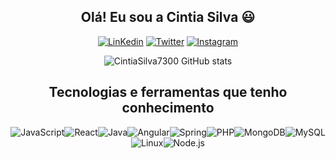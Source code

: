 <div align="center">

  ## Olá! Eu sou a Cintia Silva 😃

  [![LinKedin](https://img.shields.io/badge/LinkedIn-0077B5?style=for-the-badge&logo=linkedin&logoColor=white)](https://www.linkedin.com/in/cintia-silva-762022120/)
  [![Twitter](https://img.shields.io/badge/Twitter-1DA1F2?style=for-the-badge&logo=twitter&logoColor=white)](https://twitter.com/cintiasilva7300)
  [![Instagram](https://img.shields.io/badge/Instagram-E4405F?style=for-the-badge&logo=instagram&logoColor=white)](https://www.instagram.com/cintia_infocus/)

  ![CintiaSilva7300 GitHub stats](https://github-readme-stats.vercel.app/api?username=CintiaSilva7300&show_icons=true&theme=dark)

  ## Tecnologias e ferramentas que tenho conhecimento

  <div style="display:flex; justify-content:center; align-items:center; flex-wrap:wrap;"></br>
    <img alt="JavaScript" src="https://img.shields.io/badge/JavaScript-323330?style=for-the-badge&logo=javascript&logoColor=F7DF1E">
    <img alt="React" src="https://img.shields.io/badge/React-20232A?style=for-the-badge&logo=react&logoColor=61DAFB">
    <img alt="Java" src="https://img.shields.io/badge/Java-ED8B00?style=for-the-badge&logo=java&logoColor=white">
    <img alt="Angular" src="https://img.shields.io/badge/Angular-DD0031?style=for-the-badge&logo=angular&logoColor=white">
    <img alt="Spring" src="https://img.shields.io/badge/Spring-6DB33F?style=for-the-badge&logo=spring&logoColor=white">
    <img alt="PHP" src="https://img.shields.io/badge/PHP-777BB4?style=for-the-badge&logo=php&logoColor=white">
    <img alt="MongoDB" src="https://img.shields.io/badge/MongoDB-4EA94B?style=for-the-badge&logo=mongodb&logoColor=white">
    <img alt="MySQL" src="https://img.shields.io/badge/MySQL-005C84?style=for-the-badge&logo=mysql&logoColor=white">
    <img alt="Linux" src="https://img.shields.io/badge/Linux-FCC624?style=for-the-badge&logo=linux&logoColor=black">
    <img alt="Node.js" src="https://img.shields.io/badge/Node.js-43853D?style=for-the-badge&logo=node.js&logoColor=white">
  </div>
</div>


